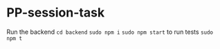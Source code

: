 # PP-session-task

Run the backend 
`cd backend`
`sudo npm i`
`sudo npm start`
to run tests 
`sudo npm t`


